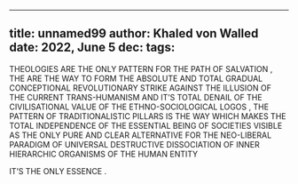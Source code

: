 
---
title: unnamed99
author: Khaled von Walled
date: 2022, June 5
dec:
tags:
---

THEOLOGIES ARE THE ONLY PATTERN FOR THE PATH OF SALVATION , THE ARE THE WAY TO FORM THE ABSOLUTE AND TOTAL GRADUAL CONCEPTIONAL REVOLUTIONARY STRIKE AGAINST THE ILLUSION OF THE CURRENT TRANS-HUMANISM AND IT’S TOTAL DENAIL OF THE CIVILISATIONAL VALUE OF THE ETHNO-SOCIOLOGICAL  LOGOS , THE PATTERN OF TRADITIONALISTIC PILLARS IS THE WAY WHICH MAKES THE TOTAL INDEPENDENCE OF THE ESSENTIAL BEING OF SOCIETIES VISIBLE AS THE ONLY PURE AND CLEAR ALTERNATIVE FOR THE NEO-LIBERAL PARADIGM OF UNIVERSAL DESTRUCTIVE DISSOCIATION OF INNER HIERARCHIC ORGANISMS OF THE HUMAN ENTITY 

IT’S THE ONLY ESSENCE .

